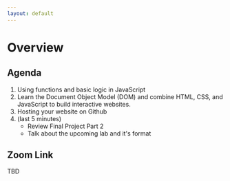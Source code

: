 ```yaml
---
layout: default
---
```


# Overview 

## Agenda
1. Using functions and basic logic in JavaScript
2. Learn the Document Object Model (DOM) and combine HTML, CSS, and JavaScript to build interactive websites. 
3. Hosting your website on Github
4. (last 5 minutes)
    - Review Final Project Part 2 
    - Talk about the upcoming lab and it's format

## Zoom Link

TBD
